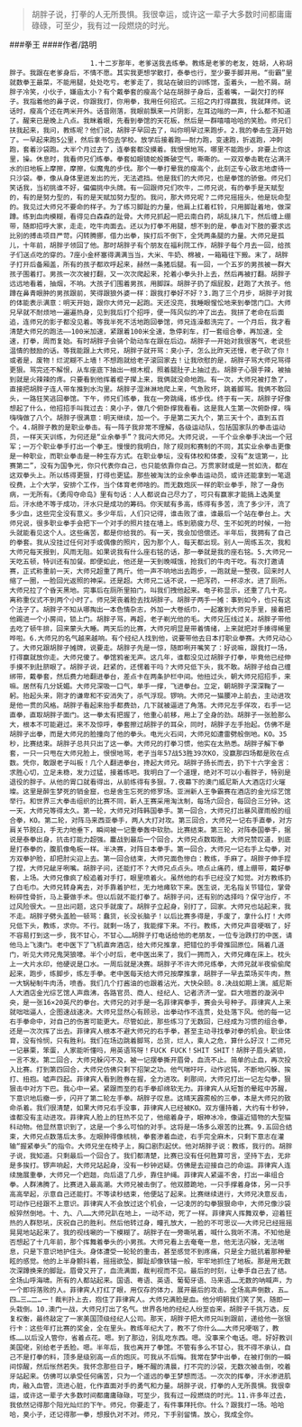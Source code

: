> 胡胖子说，打拳的人无所畏惧。我很幸运，或许这一辈子大多数时间都庸庸碌碌，可至少，我有过一段燃烧的时光。

###拳王
####作者/路明

						1.十二岁那年，老爹送我去练拳。教练是老爹的老友，姓胡，人称胡胖子。我跟在老爹身后，不情不愿。其实我更想学散打，泰拳也行，至少要手脚并用。“街霸”里就数拳王最菜，不能用腿，处处吃亏。老爹走了，我站在破旧的训练馆，歪着头，一脸不屑。胡胖子冷笑，小伙子，嫌庙太小？有个戴拳套的瘦高个站在胡胖子身后，歪着嘴，一副欠打的样子。我指着他的鼻子说，你跟我打，你用拳，我用任何招式。三招之内打得赢我，我就拜师。说话时，瘦高个还在两米开外。话音刚落，我眼前飘来一片阴影，左耳边嗡的一声，什么都不知道了。醒来已是晚上八点。我眯着眼，先看到拳馆的天花板，然后是一群嘻嘻哈哈的笑脸。师兄们扶我起来，我问，教练呢？他们说，胡胖子早回去了，叫你明早过来跑步。2.我的拳击生涯开始了。一早起来跑5公里，然后拿书包去学校。放学后接着跑——耐力跑，变速跑，折返跑，冲刺跑，套着沙袋跑。大半个月过去了，连拳套都没摸着。我恨恨地骂，哪里不能跑步，非要上你这里，操。休息时，我看师兄们练拳。拳套如眼镜蛇般撕破空气，嘶嘶的。一双双拳击靴在沾满汗水的旧地板上摩擦，摩擦，似魔鬼的步伐。那个一拳打晕我的瘦高个，此刻正专心致志地虐待一只沙袋。拳，像从身体里迸发出的光，无法遮挡。他是我们的大师兄，也是拳馆的骄傲。师兄们笑话我，当初挑谁不好，偏偏挑中头牌。有一回跟师兄们吹牛，二师兄说，有的拳手是天赋型的，有的是努力型的，有的是天赋加努力型的。我问，那大师兄呢？二师兄摇摇头，他是玩命型的。我见过大师兄不要命的样子。为了练习脚趾的力量，他肩上扛着杠铃，只用脚趾着地，做深蹲。练到血肉模糊，看得见白森森的趾骨。大师兄抓起一把云南白药，胡乱抹几下，然后缠上绷带，随即招呼大家，走走，吃牛肉面去。还以为打拳不用腿，想不到的是，拳击对下肢的要求远比别的搏击项目严苛。闪转腾挪，借力出拳，挨打后不倒下，全凭两条腿的力量。大师兄是孤儿，十年前，胡胖子领回了他。那时胡胖子有个朋友在福利院工作，胡胖子每个月去一回，给孩子们送点吃的穿的。7座小金杯塞得满满当当，大米、牛奶、棉被，一箱箱往下搬。末了，胡胖子打开后备厢盖，所有的孩子都欢呼起来，赫然一条猪后腿。有一回，一个五岁的男孩被一群大孩子围着打。男孩一次次被打翻，又一次次爬起来，抡着小拳头扑上去，然后再被打翻。胡胖子远远地看着，抽烟，不响。大孩子们围着男孩，用脚踩。胡胖子扔了烟屁股，赶跑了大孩子。他蹲在鼻青眼肿的男孩跟前，笑得跟狼外婆一样：跟我打拳好不好？3.跑了三个月步，胡胖子对我的体能表示满意：明天开始，跟你大师兄一起跑。天还没亮，我睡眼惺忪地来到拳馆门口。大师兄早就不耐烦地一遍遍热身，见到我后打个招呼，便一阵风似的冲了出去。我拼了老命在后面追，连师兄的影子都没见着。等我半死不活地跑回拳馆，师兄连澡都洗完了。一个月后，我才看清楚大师兄的跑法——100米加速，紧跟着100米全速，急停刹车，打一套组合拳，再加速，全速，打拳，周而复始。有时胡胖子会骑个助动车在跟在后边。胡胖子一开始对我很客气，老说些温情的鼓励的话。等我能跟上大师兄，胡胖子就开骂：臭小子，怎么比昨天还慢，老子砍了你！或者是，废物！烂泥糊不上墙！不想跑就给老子滚回家去！让我欣慰的是，胡胖子骂大师兄骂得更狠。骂完还不解恨，从车座底下抽出一根木棍，照着腿肚子上抽过去。胡胖子心狠手辣，被抽到就是火辣辣的疼。只要看到他挥着棍子撵上来，我俩就没命地跑。有一次，大师兄被打急了，直接把胡胖子连人带车推到水沟里。胡胖子湿淋淋地爬上来，气急败坏，跳着脚骂。我俩不敢回头，一路狂笑逃回拳馆。下午，师兄们练拳，我在一旁跳绳，练步伐。终于有一天，胡胖子好像想起了什么，他招招手叫我过去：臭小子，做几个俯卧撑我看看。这是我人生第一次俯卧撑，嗨嗨嗨做了八个。胡胖子很满意：明天继续，加一个。于是第二天九个，第三天十个，直到五百个。4.胡胖子教的是职业拳击。有一阵子我非常不理解，各级运动队，包括国家队的拳击运动员，一样天天训练，为何还是“业余拳手”？我问大师兄。大师兄说，一千个业余拳手决出一个冠军；一万个职业拳手打出一个拳王。慢慢的我明白，除了规则和赛制的不同，其实业余拳击更像是一种职业，而职业拳击是一种生存方式。在职业拳坛，没有体校和体委，没有“友谊第一，比赛第二”，没有为国争光，你只代表你自己，也只能依靠你自己。万贯家财或是一贫如洗，都在这双拳头上。所以练得更狠，打得也更猛。那些被淘汰的业余拳击运动员，或许还能拿到一笔退役费，上个大学，安排个工作，当个体育老师啥的。而无数炮灰一样的职业拳手，除了一身伤病，一无所有。《勇闯夺命岛》里有句话：人人都说自己尽力了，可只有赢家才能搞上选美皇后。汗水绝不等于成功，汗水只是成功的筹码。你天赋有多高，练得有多苦，流了多少汗，流了多少血，这些完全没有意义。多少年后，人们只记得，谁击败了谁，谁最后一个站在拳台上。大师兄说，很多职业拳手会把下一个对手的照片挂在墙上。练到筋疲力尽、生不如死的时候，一抬头就能看见这个人。这些痛苦，都是你给我的。有一天，我会加倍偿还。半年后，我拥有了自己的拳套。我从没挂过任何对手或偶像的照片，因为那个人，每天都出现。别人一周练五次，我和大师兄每天报到，风雨无阻。如果说我有什么座右铭的话，那一拳就是我的座右铭。5.大师兄一天吃五顿，特训还有加餐。即便如此，他还是一天到晚喊饿，抢我们的牛肉干吃。有次打邀请赛，正式称重前一天，大师兄超重了两斤。他一声不响地出去跑步，一跑就是一整夜。回来时人缩了一圈，一脸回光返照的神采。还是超。大师兄二话不说，一把泻药，一杯凉水，进了厕所。大师兄拉了个昏天黑地。完事后在厕所里拍门，叫我们拽他起来。电子称显示，还重了几十克。离称重仪式不到两个小时了。师兄哭丧着脸去找胡胖子。胡胖子两手一摊：事到如今，也只有这个法子了。胡胖子不知从哪掏出一本色情杂志，外加一大卷纸巾，一起塞到大师兄手里，接着把他踢进一个小房间，锁上门。胡胖子骂，再超，老子剃光他的毛。大师兄压线过关。胡胖子带他去吃了顿牛排，回来蒙头大睡。两天后的比赛，大师兄明显是带着情绪，上来就把对手揍得稀里哗啦。6.大师兄的名气越来越响。有个经纪人找到他，说要带他去日本打职业拳赛。大师兄动心了。大师兄跟胡胖子摊牌，说要走。胡胖子先是一惊，随即咧开嘴笑了：好说嘛，跟我打一场，打得赢就放你走。大师兄傻了。拳馆鸦雀无声。这几年，谁都没见过胡胖子打拳，毕竟他已经伸手摸不到肚脐眼了。胡胖子说，赶紧的，还愣着干吗？大师兄低下头，我不敢。胡胖子给自己缠绑带，戴拳套，然后费力地翻进拳台，差点卡在两条护栏中间。他扭过头，朝大师兄招招手，来嘛。居然有几分妩媚。大师兄深吸一口气，单手一撑，飞进拳台。立定，朝胡胖子深深鞠了一躬。抬起头来，刚才的谦卑和不安消失了，杀气浮现。锣响。大师兄一猫腰冲上前去，主动进攻是他一贯的风格。胡胖子看起来抬手都费劲，几下就被逼进了角落。大师兄左手佯攻，右手一记直拳，直取胡胖子面门。这一拳太有把握了，他重心前移，用上了全身的劲。胡胖子一张脸那么大，根本不可能避过。来不及惊呼，拳套擦过胡胖子的耳朵，同时，胡胖子左手抬起。仿佛不是胡胖子出拳，而是大师兄的脸撞向了他的拳头。电光火石间，大师兄如遭雷劈般倒地。KO。35秒，比赛结束。胡胖子总共只出了这一拳。大师兄的打拳习惯，他实在太熟悉。胡胖子解下拳套，一只一只甩在大师兄脸上，恨恨地骂，老子当年57战53胜39次KO，没赢那四场都是败在点数。凭你，敢跟老子叫板！几个人翻进拳台，搀起大师兄。胡胖子扬长而去，扔下十六字金言：求胜心切，立足未稳，发力过猛，接着练吧。我明白了一个道理，绝对不可以小看胖子，特别是退役的胖子。从他的胃口就看得出，从前练得有多狠。7.夜幕下的澳门威尼斯人大酒店灯火璀璨。这里是醉生梦死的销金窟，也是舍生忘死的修罗场。亚洲新人王争霸赛在酒店的金光综艺馆举行。和世界三大拳击组织的比赛不同，新人王赛采用淘汰制，每场六回合，每回合三分钟。这一天，大师兄等得太久。第一轮，大师兄对阵韩国拳手。第一回合，大师兄打出暴风骤雨般的组合拳，KO。第二轮，对阵马来西亚拳手，两人大打对攻。第三回合，大师兄一记右手直拳，对方肩关节脱臼，手无力地垂下，瞬间被一记重拳轰中软肋。比赛结束。第三轮，对阵泰国拳手，据说是泰拳出身，抗击打能力超强。鏖战到最后一个回合，大师兄点数取胜。大师兄赞叹道，到底是打泰拳的，腹肌像龟板一样。半决赛，对阵日本拳手。第一回合，大师兄一记右手上勾拳，对方双拳护脸，却把肘尖迎上去。第一回合结束，大师兄面色惨白：教练，手麻了。胡胖子伸手捏了捏，大师兄龇牙咧嘴。胡胖子问，还能打不？大师兄点点头。喷点止痛药，缠上绷带，戴好拳套，上场。大师兄像疯了般追着对手打，眼里喷着火。虽然他的右手已经没了知觉。对方教练扔了白毛巾。大师兄转身离去，对手靠着护栏，无力地瘫软下来。医生说，无名指关节错位，掌骨粉碎性骨折，马上要做手术。但以后就不能打拳了。胡胖子问，还有别的选择吗？保守治疗，不过风险很大。一旦出问题，这只手就废了。胡胖子立起身，别打了，回家。大师兄也站起来，我不走。胡胖子劈头盖脸一顿骂：蠢货，长没长脑子！以后比赛多得是，手废了，拿什么打！大师兄低下头，教练，求你。不行。就剩一场了，我能撑下来。不行。教练，大师兄声音哽咽了，好不容易打到这一步，我不甘心，不甘心……胡胖子打电话给他的老朋友，一位专治跌打的中医，请他马上飞澳门。老中医下了飞机直奔酒店，给大师兄推拿，把错位的手骨推回原位。隔着几道门，听见大师兄鬼哭狼嚎。半个小时后，老中医出来了，我们一拥而入，大师兄瘫在床上。枕头上一大片水印，他硬说是口水。一周后就是决赛。胡胖子不许大师兄练拳，大师兄就半夜偷偷爬起来，跑步，练脚步，练左手拳。老中医每天给大师兄按摩推拿，胡胖子一早去菜场买牛肉，熬一大锅秘制牛肉汤，喷香。我们几个打酱油的也跟着沾光，大快朵颐。8.决战如期上演。威尼斯人大酒店金光综艺馆人声鼎沸，各路官员、商人、经纪人、记者济济一堂。巨大喧嚣的漩涡中央，是一张16×20英尺的拳台。大师兄的对手是一名菲律宾拳手，赛会头号种子。菲律宾人上来就咄咄逼人，企图速战速决。大师兄显然心有顾忌，出拳动作不连贯，处处落下风。他的每一记右手拳命中，对自己的伤害可能更大。尽管如此，那些练习了无数回，已经成为习惯的组合拳，还是一次次挥了出去。菲律宾人根本不避大师兄的右手拳，甚至主动寻找拳对拳的机会。职业体育，没有怜悯，只有胜利。我们在场边跳着脚骂，怂货，烂人，乘人之危，算什么好汉！二师兄一记暴栗，笨蛋，人家能听懂吗，用英语骂呀！FUCK FUCK！SHIT SHIT！胡胖子眉头紧锁，一言不发。第二回合，大师兄躲闪不及，被一记摆拳撕开眉骨，血流不止。简单的止血，再次投入比赛。打到第四回合，大师兄仿佛只剩下招架之功。他气喘吁吁，动作迟钝，不断地闪躲、挨打、扭抱。嘘声四起。菲律宾人看到胜券在握，全力进攻。刹那间，大师兄打出一记左勾拳，狠狠击中对方下巴。我心中一紧。紧跟而至的右手拳却绵软无力。菲律宾人从短暂的晕眩中苏醒，下意识地后撤一步，闪开了第二轮左手拳。胡胖子叹息。这晴天霹雳般的三拳，本是大师兄的致命杀着。我们很清楚，如果大师兄右手没事，菲律宾人已经被KO。双方僵持着，大约有十秒钟，谁都没有主动进攻。菲律宾人脸上的狂热不见了，他缩着身子，眼神冰冷，像逼近猎物的大型猫科动物。他显然意识到了，这是一个多么可怕的对手。这将是一场多么艰苦的比赛。9.五回合结束，大师兄点数落后太多。左眼肿得像核桃，拳套渗着血迹，右手完全麻木，只剩下意志在灌输“握紧拳头”的指令。大师兄坐在椅子上，胸口剧烈起伏。他对胡胖子说：教练，我行的。胡胖子说，我知道。只剩最后一个回合了。我们都清楚，比赛已没有任何胜算可言，坚持下去，无非是多挨打。锣声响起，大师兄站起身，没有一秒钟迟疑。仿佛是去迎接自己的命运。菲律宾人连续施展重拳，大师兄一个趔趄，向后退了几步，靠住护绳。菲律宾人紧逼不舍，打出一串组合拳。人群沸腾了。比赛进入最高潮。大师兄被击倒了。他双膝跪地，一只手撑着身体，另一只手高高举起，示意自己还能打。不等读秒结束，他便站了起来。比赛继续进行，大师兄决意反击，可动作已经跟不上意识。菲律宾人不会放过这个机会，一记凌厉的勾拳狠狠命中，大师兄像沙袋般猝然倒地。十、九、八……大师兄趴在地上，一动不动，死了一样。菲律宾人挥舞双拳，迎着狂热的人群怒吼，庆祝自己的胜利。然后他转过身，瞳孔放大，一脸的不可思议——大师兄已经摇摇晃晃地站起来了。我的视线唰的一下模糊了。胡胖子在一旁嘶吼着，喊什么我听不清。不知他是否想起了十几年前，那个挥舞着拳头的小男孩。大师兄看上去奄奄一息，他无法闪躲，无法喘息，只是下意识地护住头。身体遭受一轮轮的重击，甚至感觉不到疼痛，只是全力抵抗着那种晕眩的感觉。他的上半身颤抖着，摇摇欲坠，脚趾却像铁锚一般，牢牢地抓住了地板。那是用无数次深蹲换来的脚趾。眉骨又开了，血流满面，裁判视而不见。最后的时刻，让拳手自己去了结。全场山呼海啸。所有的人都站起来。国语、粤语、英语、葡萄牙语、马来语……无数的呐喊声，为一个即将落败的人。菲律宾人打红了眼，用仅存的体力，展开最后的攻击。全场高声倒数，五…四…三…二…一！裁判扑上去，抱住了菲律宾人。大师兄满脸是血。他分明朝我们笑了笑，随即一头栽倒。10.澳门一战，大师兄打出了名气。世界各地的经纪人纷至沓来，胡胖子千挑万选，反复权衡，最终敲定了一家美国顶级经纪人公司。那天，胡胖子把大师兄叫到跟前，递给他一张银行卡：这些年打比赛的奖金，全在里头。教练年纪大了，教不了你什么……大师兄哽咽了，教练……以后没人管你，省着点花。嗯。到了那边，别乱吃东西。嗯。没事来个电话。嗯。好好教训美国佬，别给老子丢脸。嗯。半年后，我也离开了拳馆。不管有多么不甘心，我不得不承认，自己不是打拳的料，顶多是级别高一点的炮灰。可我从不后悔。我常在梦中出拳，在被打倒的一瞬间惊醒，然后怅然若失。我怀念那些日子，睡不醒的清晨，打不完的沙袋，无数次被击倒，咬着牙站起来。仿佛可以承受任何痛苦，只为一个遥远的拳王梦想而活。一次次的挥拳，汗水渗进肌肉，融入血管，流进心脏，化作直面对手的勇气和力量。胡胖子说，打拳的人无所畏惧。我很幸运，或许这一辈子大多数时间都庸庸碌碌，可至少，我有过一段燃烧的时光。11.许多年过去，我依然记得那个阳光灿烂的下午。师兄，你要走了，有件事拜托你。什么？跟我打一场。哈哈哈，臭小子，还记得那一拳，想报仇对不对。师兄，下手别留情。放心，我成全你。			  		
